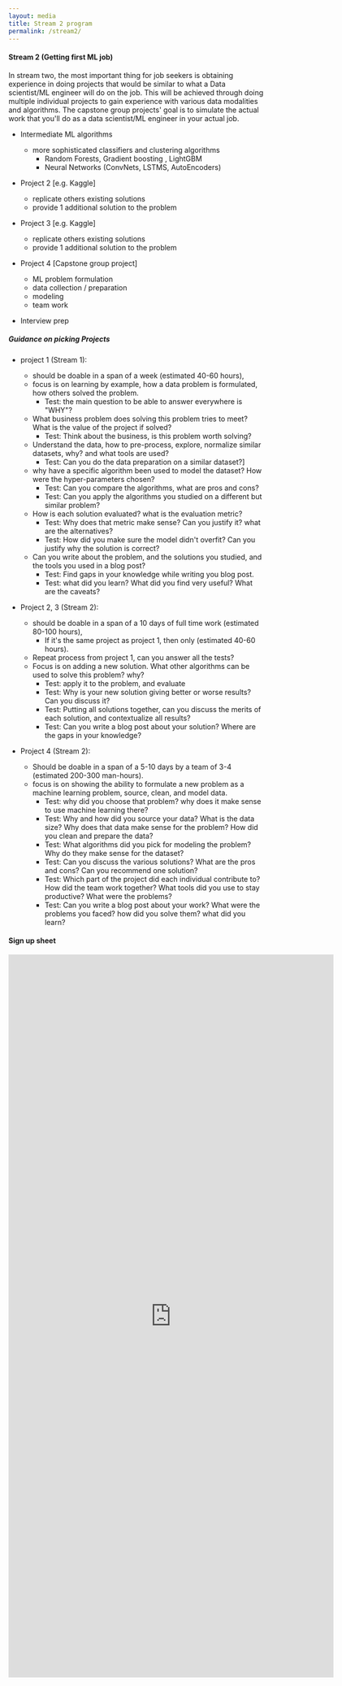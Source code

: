 ```yaml
---
layout: media
title: Stream 2 program
permalink: /stream2/
---
```


#### Stream 2 (Getting first ML job)
In stream two, the most important thing for job seekers is obtaining experience in doing projects that would be similar to what a Data scientist/ML engineer will do on the job. This will be achieved through doing multiple individual projects to gain experience with various data modalities and algorithms. The capstone group projects' goal is to simulate the actual work that you'll do as a data scientist/ML engineer in your actual job.
- Intermediate ML algorithms
    - more sophisticated classifiers and clustering algorithms
        - Random Forests, Gradient boosting , LightGBM
        - Neural Networks (ConvNets, LSTMS, AutoEncoders)
- Project 2 [e.g. Kaggle]
    - replicate others existing solutions
    - provide 1 additional solution to the problem
- Project 3 [e.g. Kaggle]
    - replicate others existing solutions
    - provide 1 additional solution to the problem
- Project 4 [Capstone group project]
    - ML problem formulation
    - data collection / preparation
    - modeling
    - team work

- Interview prep
##### Guidance on picking Projects 
- project 1 (Stream 1):
    - should be doable in a span of a week (estimated 40-60 hours),
    - focus is on learning by example, how a data problem is formulated, how others solved the problem.
        - Test: the main question to be able to answer everywhere is "WHY"?
    - What business problem does solving this problem tries to meet? What is the value of the project if solved?
        - Test: Think about the business, is this problem worth solving?
    - Understand the data, how to pre-process, explore, normalize similar datasets, why? and what tools are used?
        - Test: Can you do the data preparation on a similar dataset?]
    - why have a specific algorithm been used to model the dataset? How were the hyper-parameters chosen?
        - Test: Can you compare the algorithms, what are pros and cons?
        - Test: Can you apply the algorithms you studied on a different but similar problem?
    - How is each solution evaluated? what is the evaluation metric?
        - Test: Why does that metric make sense? Can you justify it? what are the alternatives?
        - Test: How did you make sure the model didn't overfit? Can you justify why the solution is correct?
    - Can you write about the problem, and the solutions you studied, and the tools you used in a blog post?
        - Test: Find gaps in your knowledge while writing you blog post.
        - Test: what did you learn? What did you find very useful? What are the caveats?

- Project 2, 3 (Stream 2):
    - should be doable in a span of a 10 days of full time work (estimated 80-100 hours),
        - If it's the same project as project 1, then only (estimated 40-60 hours).
    - Repeat process from project 1, can you answer all the tests?
    - Focus is on adding a new solution. What other algorithms can be used to solve this problem? why? 
        - Test: apply it to the problem, and evaluate
        - Test: Why is your new solution giving better or worse results? Can you discuss it?
        - Test: Putting all solutions together, can you discuss the merits of each solution, and contextualize all results?
        - Test: Can you write a blog post about your solution? Where are the gaps in your knowledge?

- Project 4 (Stream 2):
    - Should be doable in a span of a 5-10 days by a team of 3-4 (estimated 200-300 man-hours).
    - focus is on showing the ability to formulate a new problem as a machine learning problem, source, clean, and model data.
        - Test: why did you choose that problem? why does it make sense to use machine learning there?
        - Test: Why and how did you source your data? What is the data size? Why does that data make sense for the problem? How did you clean and prepare the data?
        - Test: What algorithms did you pick for modeling the problem? Why do they make sense for the dataset?
        - Test: Can you discuss the various solutions? What are the pros and cons? Can you recommend one solution?
        - Test: Which part of the project did each individual contribute to? How did the team work together? What tools did you use to stay productive? What were the problems?
        - Test: Can you write a blog post about your work? What were the problems you faced? how did you solve them? what did you learn?



#### Sign up sheet

<iframe src="https://docs.google.com/forms/d/e/1FAIpQLSccREeVKWR_udZwYdYI7Yz3REgzun1vENVqr5w_S8mEf105uQ/viewform?embedded=true" width="640" height="1423" frameborder="0" marginheight="0" marginwidth="0">Loading…</iframe>        